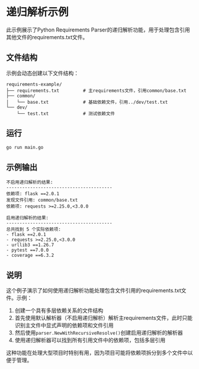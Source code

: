 # 递归解析示例

此示例展示了Python Requirements Parser的递归解析功能，用于处理包含引用其他文件的requirements.txt文件。

## 文件结构

示例会动态创建以下文件结构：

```
requirements-example/
├── requirements.txt         # 主requirements文件，引用common/base.txt
├── common/
│   └── base.txt             # 基础依赖文件，引用../dev/test.txt
└── dev/
    └── test.txt             # 测试依赖文件
```

## 运行

```bash
go run main.go
```

## 示例输出

```
不启用递归解析的结果:
----------------------------------------
依赖项: flask ==2.0.1
发现文件引用: common/base.txt
依赖项: requests >=2.25.0,<3.0.0

启用递归解析的结果:
----------------------------------------
总共找到 5 个实际依赖项:
- flask ==2.0.1
- requests >=2.25.0,<3.0.0
- urllib3 ==1.26.7
- pytest ==7.0.0
- coverage ==6.3.2
```

## 说明

这个例子演示了如何使用递归解析功能处理包含文件引用的requirements.txt文件。示例：

1. 创建一个具有多层依赖关系的文件结构
2. 首先使用默认解析器（不启用递归解析）解析主requirements文件，此时只能识别主文件中显式声明的依赖项和文件引用
3. 然后使用`parser.NewWithRecursiveResolve()`创建启用递归解析的解析器
4. 使用递归解析器可以找到所有引用文件中的依赖项，包括多层引用

这种功能在处理大型项目时特别有用，因为项目可能将依赖项拆分到多个文件中以便于管理。 